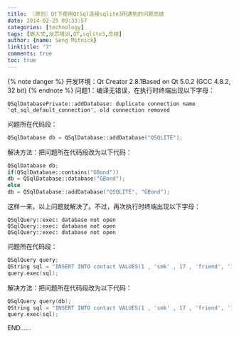```yaml
---
title: 〖原创〗Qt下使用QtSql连接sqlite3所遇到的问题总结
date: 2014-02-25 09:33:57
categories: [technology]
tags: [嵌入式,龙芯培训,QT,sqlite3,总结]
author: {name: Seng Mitnick}
linktitle: "7"
comments: true
toc: true
---
```

{% note danger %}
开发环境：Qt Creator 2.8.1Based on Qt 5.0.2 (GCC 4.8.2, 32 bit)
{% endnote %}
问题1：编译无错误，在执行时终端出现以下字母：<!--more-->
~~~ shell
QSqlDatabasePrivate::addDatabase: duplicate connection name 'qt_sql_default_connection', old connection removed
~~~

问题所在代码段：
~~~ cpp
QSqlDatabase db = QSqlDatabase::addDatabase("QSQLITE");
~~~

解决方法：把问题所在代码段改为以下代码：
~~~ cpp
QSqlDatabase db;
if(QSqlDatabase::contains("GBond"))
db = QSqlDatabase::database("GBond");
else
db = QSqlDatabase::addDatabase("QSQLITE", "GBond");
~~~

这样一来，以上问题就解决了。不过，再次执行时终端出现以下字母：
~~~ shell
QSqlQuery::exec: database not open
QSqlQuery::exec: database not open
QSqlQuery::exec: database not open
~~~

问题所在代码段：
~~~ cpp
QSqlQuery query;
QString sql = "INSERT INTO contact VALUES(1 , 'smk' , 17 , 'friend', '18998416978' );" ;
query.exec(sql);
~~~

解决方法：把问题所在代码段改为以下代码：
~~~ cpp
QSqlQuery query(db);
QString sql = "INSERT INTO contact VALUES(1 , 'smk' , 17 , 'friend', '18998416978' );" ;
query.exec(sql);
~~~

END......
